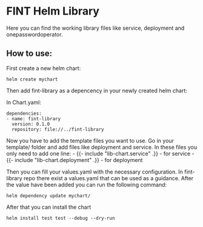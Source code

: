 # FINT Helm Library

Here you can find the working library files like service, deployment and onepasswordoperator. 


## How to use:
First create a new helm chart:

`helm create mychart`

Then add fint-library as a depencency in your newly created helm chart:

In Chart.yaml:
```
dependencies:
- name: fint-library
  version: 0.1.0
  repository: file://../fint-library
```
  
Now you have to add the template files you want to use. Go in your template/ folder and add files like deployment and service.
In these files you only need to add one line:
    - {{- include "lib-chart.service" .}}       - for service
    - {{- include "lib-chart.deployment" .}}    - for deployment

Then you can fill your values.yaml with the necessary configuration. In fint-library repo there exist a values.yaml that can be used as a guidance.
After the value have been added you can run the following command:

`helm dependency update mychart/`

After that you can install the chart 

`helm install test test --debug --dry-run`